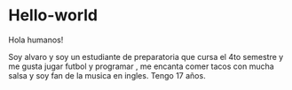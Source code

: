 # Hello-world

Hola humanos!


Soy alvaro y soy un estudiante de preparatoria que cursa el 4to semestre y me gusta jugar futbol y programar , me encanta comer tacos con mucha salsa y soy fan de la musica en ingles. Tengo 17 años.

